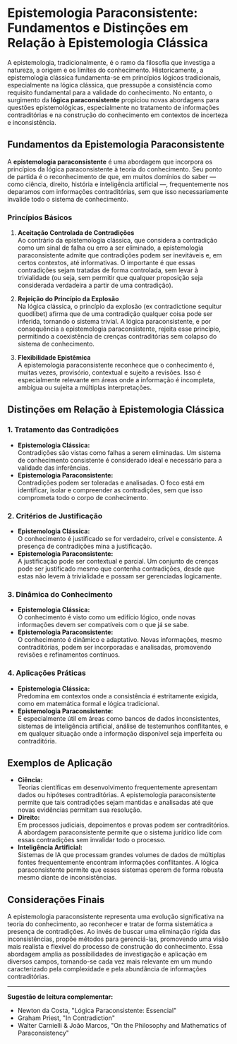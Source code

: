 
# Epistemologia Paraconsistente: Fundamentos e Distinções em Relação à Epistemologia Clássica

A epistemologia, tradicionalmente, é o ramo da filosofia que investiga a natureza, a origem e os limites do conhecimento. Historicamente, a epistemologia clássica fundamenta-se em princípios lógicos tradicionais, especialmente na lógica clássica, que pressupõe a consistência como requisito fundamental para a validade do conhecimento. No entanto, o surgimento da **lógica paraconsistente** propiciou novas abordagens para questões epistemológicas, especialmente no tratamento de informações contraditórias e na construção do conhecimento em contextos de incerteza e inconsistência.

## Fundamentos da Epistemologia Paraconsistente

A **epistemologia paraconsistente** é uma abordagem que incorpora os princípios da lógica paraconsistente à teoria do conhecimento. Seu ponto de partida é o reconhecimento de que, em muitos domínios do saber — como ciência, direito, história e inteligência artificial —, frequentemente nos deparamos com informações contraditórias, sem que isso necessariamente invalide todo o sistema de conhecimento.

### Princípios Básicos

1. **Aceitação Controlada de Contradições**  
   Ao contrário da epistemologia clássica, que considera a contradição como um sinal de falha ou erro a ser eliminado, a epistemologia paraconsistente admite que contradições podem ser inevitáveis e, em certos contextos, até informativas. O importante é que essas contradições sejam tratadas de forma controlada, sem levar à trivialidade (ou seja, sem permitir que qualquer proposição seja considerada verdadeira a partir de uma contradição).

2. **Rejeição do Princípio da Explosão**  
   Na lógica clássica, o princípio da explosão (ex contradictione sequitur quodlibet) afirma que de uma contradição qualquer coisa pode ser inferida, tornando o sistema trivial. A lógica paraconsistente, e por consequência a epistemologia paraconsistente, rejeita esse princípio, permitindo a coexistência de crenças contraditórias sem colapso do sistema de conhecimento.

3. **Flexibilidade Epistêmica**  
   A epistemologia paraconsistente reconhece que o conhecimento é, muitas vezes, provisório, contextual e sujeito a revisões. Isso é especialmente relevante em áreas onde a informação é incompleta, ambígua ou sujeita a múltiplas interpretações.

## Distinções em Relação à Epistemologia Clássica

### 1. **Tratamento das Contradições**

- **Epistemologia Clássica:**  
  Contradições são vistas como falhas a serem eliminadas. Um sistema de conhecimento consistente é considerado ideal e necessário para a validade das inferências.
- **Epistemologia Paraconsistente:**  
  Contradições podem ser toleradas e analisadas. O foco está em identificar, isolar e compreender as contradições, sem que isso comprometa todo o corpo de conhecimento.

### 2. **Critérios de Justificação**

- **Epistemologia Clássica:**  
  O conhecimento é justificado se for verdadeiro, crível e consistente. A presença de contradições mina a justificação.
- **Epistemologia Paraconsistente:**  
  A justificação pode ser contextual e parcial. Um conjunto de crenças pode ser justificado mesmo que contenha contradições, desde que estas não levem à trivialidade e possam ser gerenciadas logicamente.

### 3. **Dinâmica do Conhecimento**

- **Epistemologia Clássica:**  
  O conhecimento é visto como um edifício lógico, onde novas informações devem ser compatíveis com o que já se sabe.
- **Epistemologia Paraconsistente:**  
  O conhecimento é dinâmico e adaptativo. Novas informações, mesmo contraditórias, podem ser incorporadas e analisadas, promovendo revisões e refinamentos contínuos.

### 4. **Aplicações Práticas**

- **Epistemologia Clássica:**  
  Predomina em contextos onde a consistência é estritamente exigida, como em matemática formal e lógica tradicional.
- **Epistemologia Paraconsistente:**  
  É especialmente útil em áreas como bancos de dados inconsistentes, sistemas de inteligência artificial, análise de testemunhos conflitantes, e em qualquer situação onde a informação disponível seja imperfeita ou contraditória.

## Exemplos de Aplicação

- **Ciência:**  
  Teorias científicas em desenvolvimento frequentemente apresentam dados ou hipóteses contraditórias. A epistemologia paraconsistente permite que tais contradições sejam mantidas e analisadas até que novas evidências permitam sua resolução.
- **Direito:**  
  Em processos judiciais, depoimentos e provas podem ser contraditórios. A abordagem paraconsistente permite que o sistema jurídico lide com essas contradições sem invalidar todo o processo.
- **Inteligência Artificial:**  
  Sistemas de IA que processam grandes volumes de dados de múltiplas fontes frequentemente encontram informações conflitantes. A lógica paraconsistente permite que esses sistemas operem de forma robusta mesmo diante de inconsistências.

## Considerações Finais

A epistemologia paraconsistente representa uma evolução significativa na teoria do conhecimento, ao reconhecer e tratar de forma sistemática a presença de contradições. Ao invés de buscar uma eliminação rígida das inconsistências, propõe métodos para gerenciá-las, promovendo uma visão mais realista e flexível do processo de construção do conhecimento. Essa abordagem amplia as possibilidades de investigação e aplicação em diversos campos, tornando-se cada vez mais relevante em um mundo caracterizado pela complexidade e pela abundância de informações contraditórias.

___

**Sugestão de leitura complementar:**
- Newton da Costa, "Lógica Paraconsistente: Essencial"
- Graham Priest, "In Contradiction"
- Walter Carnielli & João Marcos, "On the Philosophy and Mathematics of Paraconsistency"

